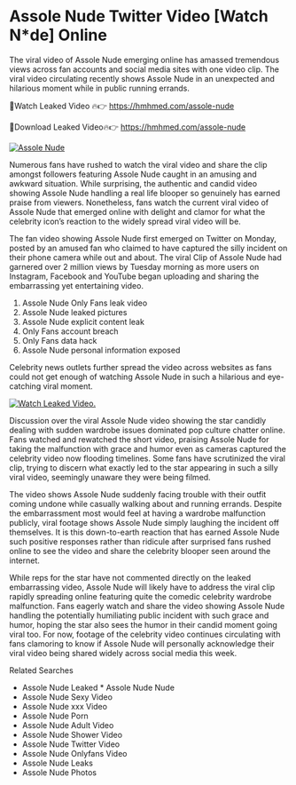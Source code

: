 ﻿# Assole Nude Twitter Video [Watch N*de] Online

The viral video of ﻿Assole Nude emerging online has amassed tremendous views across fan accounts and social media sites with one video clip. The viral video circulating recently shows ﻿Assole Nude in an unexpected and hilarious moment while in public running errands. 

🔴Watch Leaked Video 🔥👉  https://hmhmed.com/assole-nude 

🔴Download Leaked Video🔥👉  https://hmhmed.com/assole-nude 

[![Assole Nude](https://i.imgur.com/dJHk4Zq.gif)](https://hmhmed.com/assole-nude)

Numerous fans have rushed to watch the viral video and share the clip amongst followers featuring ﻿Assole Nude caught in an amusing and awkward situation. While surprising, the authentic and candid video showing ﻿Assole Nude handling a real life blooper so genuinely has earned praise from viewers. Nonetheless, fans watch the current viral video of ﻿Assole Nude that emerged online with delight and clamor for what the celebrity icon’s reaction to the widely spread viral video will be.

The fan video showing ﻿Assole Nude first emerged on Twitter on Monday, posted by an amused fan who claimed to have captured the silly incident on their phone camera while out and about. The viral Clip of ﻿Assole Nude had garnered over 2 million views by Tuesday morning as more users on Instagram, Facebook and YouTube began uploading and sharing the embarrassing yet entertaining video. 

1. ﻿Assole Nude Only Fans leak video
2. ﻿Assole Nude leaked pictures
3. ﻿Assole Nude explicit content leak
4. Only Fans account breach
5. Only Fans data hack
6. ﻿Assole Nude personal information exposed

Celebrity news outlets further spread the video across websites as fans could not get enough of watching ﻿Assole Nude in such a hilarious and eye-catching viral moment. 

[![Watch Leaked Video.](https://miro.medium.com/v2/resize:fit:828/format:webp/1*cilzJN44JGOrTw9NJCrNHA.gif "Watch Leaked Video")](https://hmhmed.com/assole-nude)

Discussion over the viral ﻿Assole Nude video showing the star candidly dealing with sudden wardrobe issues dominated pop culture chatter online. Fans watched and rewatched the short video, praising ﻿Assole Nude for taking the malfunction with grace and humor even as cameras captured the celebrity video now flooding timelines. Some fans have scrutinized the viral clip, trying to discern what exactly led to the star appearing in such a silly viral video, seemingly unaware they were being filmed.

The video shows ﻿Assole Nude suddenly facing trouble with their outfit coming undone while casually walking about and running errands. Despite the embarrassment most would feel at having a wardrobe malfunction publicly, viral footage shows ﻿Assole Nude simply laughing the incident off themselves. It is this down-to-earth reaction that has earned ﻿Assole Nude such positive responses rather than ridicule after surprised fans rushed online to see the video and share the celebrity blooper seen around the internet.  

While reps for the star have not commented directly on the leaked embarrassing video, ﻿Assole Nude will likely have to address the viral clip rapidly spreading online featuring quite the comedic celebrity wardrobe malfunction. Fans eagerly watch and share the video showing ﻿Assole Nude handling the potentially humiliating public incident with such grace and humor, hoping the star also sees the humor in their candid moment going viral too. For now, footage of the celebrity video continues circulating with fans clamoring to know if ﻿Assole Nude will personally acknowledge their viral video being shared widely across social media this week.

Related Searches
* ﻿Assole Nude Leaked
﻿* Assole Nude Nude
* ﻿Assole Nude Sexy Video
* ﻿Assole Nude xxx Video
* ﻿Assole Nude Porn
* ﻿Assole Nude Adult Video
* ﻿Assole Nude Shower Video
* ﻿Assole Nude Twitter Video
* ﻿Assole Nude Onlyfans Video
* ﻿Assole Nude Leaks
* ﻿Assole Nude Photos